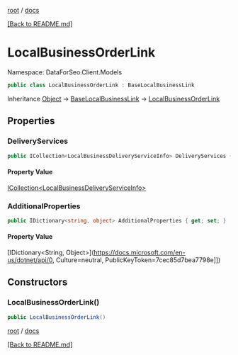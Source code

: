 [root](./../ "root") / [docs](./ "docs")

[[Back to README.md]](./../README.md "[Back to README.md]")

# LocalBusinessOrderLink

Namespace: DataForSeo.Client.Models

```csharp
public class LocalBusinessOrderLink : BaseLocalBusinessLink
```

Inheritance [Object](https://docs.microsoft.com/en-us/dotnet/api/Object) → [BaseLocalBusinessLink](./BaseLocalBusinessLink.md) → [LocalBusinessOrderLink](./LocalBusinessOrderLink.md)

## Properties

### **DeliveryServices**

```csharp
public ICollection<LocalBusinessDeliveryServiceInfo> DeliveryServices { get; set; }
```

#### Property Value

[ICollection&lt;LocalBusinessDeliveryServiceInfo&gt;](./LocalBusinessDeliveryServiceInfo.md)<br>

### **AdditionalProperties**

```csharp
public IDictionary<string, object> AdditionalProperties { get; set; }
```

#### Property Value

[IDictionary&lt;String, Object&gt;](https://docs.microsoft.com/en-us/dotnet/api/0, Culture=neutral, PublicKeyToken=7cec85d7bea7798e]])<br>

## Constructors

### **LocalBusinessOrderLink()**

```csharp
public LocalBusinessOrderLink()
```

[root](./../ "root") / [docs](./ "docs")

[[Back to README.md]](./../README.md "[Back to README.md]")